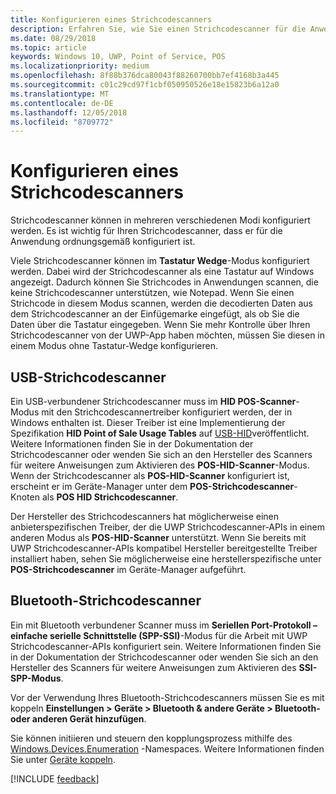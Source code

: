 ```yaml
---
title: Konfigurieren eines Strichcodescanners
description: Erfahren Sie, wie Sie einen Strichcodescanner für die Anwendung zu konfigurieren.
ms.date: 08/29/2018
ms.topic: article
keywords: Windows 10, UWP, Point of Service, POS
ms.localizationpriority: medium
ms.openlocfilehash: 8f88b376dca80043f88260700bb7ef4168b3a445
ms.sourcegitcommit: c01c29cd97f1cbf050950526e18e15823b6a12a0
ms.translationtype: MT
ms.contentlocale: de-DE
ms.lasthandoff: 12/05/2018
ms.locfileid: "8709772"
---
```

# <a name="configure-a-barcode-scanner"></a>Konfigurieren eines Strichcodescanners

Strichcodescanner können in mehreren verschiedenen Modi konfiguriert werden.  Es ist wichtig für Ihren Strichcodescanner, dass er für die Anwendung ordnungsgemäß konfiguriert ist.

Viele Strichcodescanner können im **Tastatur Wedge**-Modus konfiguriert werden. Dabei wird der Strichcodescanner als eine Tastatur auf Windows angezeigt.  Dadurch können Sie Strichcodes in Anwendungen scannen, die keine Strichcodescanner unterstützen, wie Notepad.  Wenn Sie einen Strichcode in diesem Modus scannen, werden die decodierten Daten aus dem Strichcodescanner an der Einfügemarke eingefügt, als ob Sie die Daten über die Tastatur eingegeben.  Wenn Sie mehr Kontrolle über Ihren Strichcodescanner von der UWP-App haben möchten, müssen Sie diesen in einem Modus ohne Tastatur-Wedge konfigurieren.

## <a name="usb-barcode-scanner"></a>USB-Strichcodescanner
Ein USB-verbundener Strichcodescanner muss im **HID POS-Scanner**-Modus mit den Strichcodescannertreiber konfiguriert werden, der in Windows enthalten ist. Dieser Treiber ist eine Implementierung der Spezifikation **HID Point of Sale Usage Tables** auf [USB-HID](http://www.usb.org/developers/hidpage/)veröffentlicht.  Weitere Informationen finden Sie in der Dokumentation der Strichcodescanner oder wenden Sie sich an den Hersteller des Scanners für weitere Anweisungen zum Aktivieren des **POS-HID-Scanner**-Modus.  Wenn der Strichcodescanner als **POS-HID-Scanner** konfiguriert ist, erscheint er im Geräte-Manager unter dem **POS-Strichcodescanner**-Knoten als **POS HID Strichcodescanner**.

Der Hersteller des Strichcodescanners hat möglicherweise einen anbieterspezifischen Treiber, der die UWP Strichcodescanner-APIs in einem anderen Modus als **POS-HID-Scanner** unterstützt.  Wenn Sie bereits mit UWP Strichcodescanner-APIs kompatibel Hersteller bereitgestellte Treiber installiert haben, sehen Sie möglicherweise eine herstellerspezifische unter **POS-Strichcodescanner** im Geräte-Manager aufgeführt.

## <a name="bluetooth-barcode-scanner"></a>Bluetooth-Strichcodescanner
Ein mit Bluetooth verbundener Scanner muss im **Seriellen Port-Protokoll – einfache serielle Schnittstelle (SPP-SSI)**-Modus für die Arbeit mit UWP Strichcodescanner-APIs konfiguriert sein.  Weitere Informationen finden Sie in der Dokumentation der Strichcodescanner oder wenden Sie sich an den Hersteller des Scanners für weitere Anweisungen zum Aktivieren des **SSI-SPP-Modus**.

Vor der Verwendung Ihres Bluetooth-Strichcodescanners müssen Sie es mit koppeln **Einstellungen > Geräte > Bluetooth & andere Geräte > Bluetooth- oder anderen Gerät hinzufügen**.

Sie können initiieren und steuern den kopplungsprozess mithilfe des [Windows.Devices.Enumeration](https://docs.microsoft.com/uwp/api/windows.devices.enumeration) -Namespaces.  Weitere Informationen finden Sie unter [Geräte koppeln](https://docs.microsoft.com/windows/uwp/devices-sensors/pair-devices).

[!INCLUDE [feedback](./includes/pos-feedback.md)]